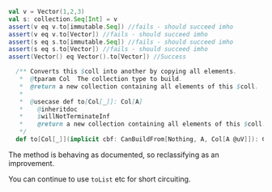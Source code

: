 ```scala
val v = Vector(1,2,3)
val s: collection.Seq[Int] = v
assert(v eq v.to[immutable.Seq]) //fails - should succeed imho
assert(v eq v.to[Vector]) //fails - should succeed imho
assert(s eq s.to[immutable.Seq]) //fails - should succeed imho
assert(s eq s.to[Vector]) //fails - should succeed imho
assert(Vector() eq Vector().to[Vector]) //Success
```
```scala
  /** Converts this $coll into another by copying all elements.
   *  @tparam Col  The collection type to build.
   *  @return a new collection containing all elements of this $coll.
   *
   *  @usecase def to[Col[_]]: Col[A]
   *    @inheritdoc
   *    $willNotTerminateInf
   *    @return a new collection containing all elements of this $coll.
   */
  def to[Col[_]](implicit cbf: CanBuildFrom[Nothing, A, Col[A @uV]]): Col[A @uV]
```

The method is behaving as documented, so reclassifying as an improvement.

You can continue to use `toList` etc for short circuiting.
